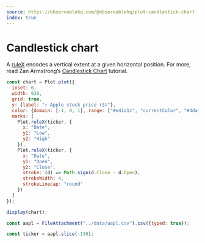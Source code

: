 ```yaml
---
source: https://observablehq.com/@observablehq/plot-candlestick-chart
index: true
---
```


# Candlestick chart

A [ruleX](https://observablehq.com/plot/marks/rule) encodes a vertical extent at a given horizontal position. For more, read Zan Armstrong’s [Candlestick Chart](https://observablehq.com/@observablehq/observable-plot-candlestick) tutorial.

```js echo
const chart = Plot.plot({
  inset: 6,
  width: 928,
  grid: true,
  y: {label: "↑ Apple stock price ($)"},
  color: {domain: [-1, 0, 1], range: ["#e41a1c", "currentColor", "#4daf4a"]},
  marks: [
    Plot.ruleX(ticker, {
      x: "Date",
      y1: "Low",
      y2: "High"
    }),
    Plot.ruleX(ticker, {
      x: "Date",
      y1: "Open",
      y2: "Close",
      stroke: (d) => Math.sign(d.Close - d.Open),
      strokeWidth: 4,
      strokeLinecap: "round"
    })
  ]
});

display(chart);
```

```js echo
const aapl = FileAttachment("../data/aapl.csv").csv({typed: true});
```

```js echo
const ticker = aapl.slice(-130);
```
